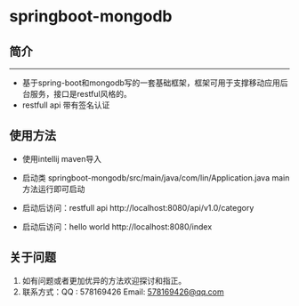 # springboot-mongodb

## 简介
---
- 基于spring-boot和mongodb写的一套基础框架，框架可用于支撑移动应用后台服务，接口是restful风格的。
- restfull api 带有签名认证

## 使用方法
- 使用intellij maven导入
- 启动类 springboot-mongodb/src/main/java/com/lin/Application.java main 方法运行即可启动

- 启动后访问：restfull api
http://localhost:8080/api/v1.0/category
- 启动后访问：hello world
http://localhost:8080/index


## 关于问题
1. 如有问题或者更加优异的方法欢迎探讨和指正。
2. 联系方式：QQ : 578169426 Email: 578169426@qq.com   